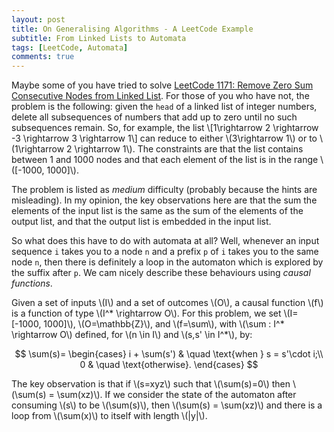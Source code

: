 ```yaml
---
layout: post
title: On Generalising Algorithms - A LeetCode Example
subtitle: From Linked Lists to Automata
tags: [LeetCode, Automata]
comments: true
---
```

Maybe some of you have tried to solve [LeetCode 1171: Remove Zero Sum Consecutive Nodes from Linked List](https://leetcode.com/problems/remove-zero-sum-consecutive-nodes-from-linked-list/). For those of you who have not, the problem is the following: given the `head` of a linked list of integer numbers, delete all subsequences of numbers that add up to zero until no such subsequences remain. So, for example, the list 
\\[1\rightarrow 2 \rightarrow -3 \rightarrow 3 \rightarrow 1\\] can reduce to either \\(3\rightarrow 1\\) or to \\(1\rightarrow 2 \rightarrow 1\\). The constraints are that the list contains between 1 and 1000 nodes and that each element of the list is in the range \\([-1000, 1000]\\).

The problem is listed as *medium* difficulty (probably because the hints are misleading). In my opinion, the key observations here are that the sum the elements of the input list is the same as the sum of the elements of the output list, and that the output list is embedded in the input list. 

So what does this have to do with automata at all? Well, whenever an input sequence `i` takes you to a node `n` and a prefix `p` of `i` takes you to the same node `n`, then there is definitely a loop in the automaton which is explored by  the suffix after `p`. We cam nicely describe these behaviours using *causal functions*. 

Given a set of inputs \\(I\\) and a set of outcomes \\(O\\), a causal function \\(f\\) is a function of type \\(I^* \rightarrow O\\). For this problem, we set \\(I=[-1000, 1000]\\), \\(O=\mathbb{Z}\\), and \\(f=\sum\\), with \\(\sum : I^* \rightarrow O\\) defined, for \\(n \in I\\) and \\(s,s' \in I^*\\), by: 

$$
\sum(s)=
\begin{cases}
i + \sum(s') & \quad \text{when } s = s'\cdot i;\\ 
0 & \quad \text{otherwise}.
\end{cases}
$$

The key observation is that if \\(s=xyz\\) such that \\(\sum(s)=0\\) then \\(\sum(s) = \sum(xz)\\). If we consider the state of the automaton after consuming \\(s\\) to be \\(\sum(s)\\), then \\(\sum(s) = \sum(xz)\\) and there is a loop from \\(\sum(x)\\) to itself with length \\(\|y\|\\).
